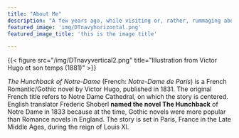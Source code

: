 ```yaml
---
title: "About Me"
description: "A few years ago, while visiting or, rather, rummaging about Notre-Dame, the author of this book found, in an obscure nook of one of the towers, the following word, engraved by hand upon the wall: —ANANKE."
featured_image: 'img/DTnavyhorizontal.png'
featured_image_title: 'this is the image title'

---
```

{{< figure src="/img/DTnavyvertical2.png" title="Illustration from Victor Hugo et son temps (1881)" >}}

_The Hunchback of Notre-Dame_ (French: _Notre-Dame de Paris_) is a French Romantic/Gothic novel by Victor Hugo, published in 1831. The original French title refers to Notre Dame Cathedral, on which the story is centered. English translator Frederic Shoberl **named the novel The Hunchback** of Notre Dame in 1833 because at the time, Gothic novels were more popular than Romance novels in England. The story is set in Paris, France in the Late Middle Ages, during the reign of Louis XI.
